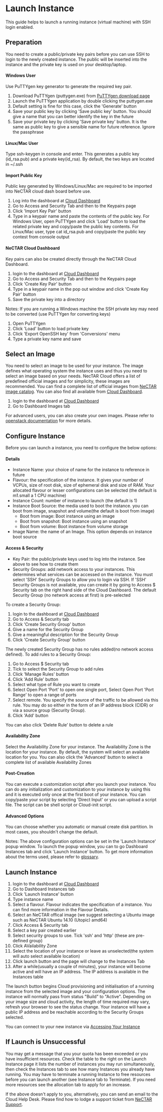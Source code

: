 # Launch Instance
This guide helps to launch a running instance (virtual machine) with SSH login enabled.

## Preparation
You need to create a public/private key pairs before you can use SSH to login to the newly created instance. The public will be inserted into the instance and the private key is used on your desktop/laptop.

#### Windows User
Use PuTTYgen key generator to generate the required key pair.
1. Download PuTTYgen (puttygen.exe) from [PuTTYgen download page][putty]
2. Launch the PuTTYgen application by double clicking the puttygen.exe
3. Default setting is fine for this case, click the 'Generate' button
4. Save your public key by clicking 'Save public key' button. You should give a name that you can better identify the key in the future
5. Save your private key by clicking 'Save private key' button. It is the same as public key to give a sensible name for future reference. Ignore the passphrase

#### Linux/Mac User
Type ssh-keygen in console and enter. This generates a public key (id_rsa.pub) and a private key(id_rsa). By default, the two keys are located in ~/.ssh

#### Import Public Key
Public key generated by Windows/Linux/Mac are required to be imported into NeCTAR cloud dash board before use.
1. Log into the dashboard at [Cloud Dashboard][dashboard]
2. Go to Access and Security Tab and then to the Keypairs page
3. Click 'Import Key Pair' button
4. Type in a keypair name and paste the contents of the public key. For Windows User, open PuTTYgen and click 'Load' button to load the related private key and copy/paste the public key contents. For Linux/Mac user, type cat id_rsa.pub and copy/paste the public key contest from console output

#### NeCTAR Cloud Dashboard
Key pairs can also be created directly through the NeCTAR Cloud Dashboard.
1. login to the dashboard at [Cloud Dashboard][dashboard]
2. Go to Access and Security Tab and then to the Keypairs page
3. Click 'Create Key Pair' button
4. Type in a keypair name in the pop out window and click 'Create Key Pair' button
5. Save the private key into a directory

Notes:
If you are running a Windows machine the SSH private key may need to be converted (use PuTTYgen for converting keys)
1. Open PuTTYgen
2. Click 'Load' button to load private key
3. Click 'Export OpenSSH key' from 'Conversions' menu
4. Type a private key name and save

## Select an Image
You need to select an image to be used for your instance. The image defines what operating system the instance uses and thus you need to select an image based on your needs. NecTAR Cloud offers a list of predefined official images and for simplicity, these images are recommended. You can find a complete list of official images from [NeCTAR image catalog][image]. You can also find all available from [Cloud Dashboard][dashboard].

1. login to the dashboard at [Cloud Dashboard][dashboard]
2. Go to Dashboard Images tab

For advanced users, you can also create your own images. Please refer to [openstack documentation][openstack image] for more details.

## Configure Instance
Before you can launch a instance, you need to configure the below options:

#### Details
* Instance Name: your choice of name for the instance to reference in future
* Flavour: the specification of the instance. It gives your number of VCPUs, size of root disk, size of ephemeral disk and size of RAM. Your allocated flavour or lesser configurations can be selected (the default is m1.small a 1 CPU machine)
* Instance Count: number of instance to launch (the default is 1)
* Instance Boot Source: the media used to boot the instance. you can boot from image, snapshot and volume(the default is boot from image)
  * Boot from image: Boot instance using an image
  * Boot from snapshot: Boot instance using an snapshot
  * Boot from volume: Boot instance from volume storage
* Image Name: the name of an Image. This option depends on instance boot source

#### Access & Security
* Key Pair: the public/private keys used to log into the instance. See above to see how to create them
* Security Groups: add network access to your instances. This determines what services can be accessed on the instance. You must select 'SSH' Security Groups to allow you to login via SSH. If 'SSH' Security Groups is not available, you can create it by going to Access $ Security tab on the right hand side of the Cloud Dashboard. The default Security Group (no network access at first) is pre-selected
 
To create a Security Group:
1. login to the dashboard at [Cloud Dashboard][dashboard]
2. Go to Access & Security tab
3. Click 'Create Security Group' button
4. Give a name for the Security Group
5. Give a meaningful description for the Security Group
6. Click 'Create Security Group' button

The newly created Security Group has no rules added(no network access defined).
To add rules to a Security Group:

1. Go to Access $ Security tab
2. Tick to select the Security Group to add rules
3. Click 'Manage Rules' button
4. Click 'Add Rule' button
5. Select what type of Rule you want to create
6. Select Open Port 'Port' to open one single port, Select Open Port 'Port Range' to open a range of ports
7. Select remote. You specify the source of the traffic to be allowed via this rule. You may do so either in the form of an IP address block (CIDR) or via a source group (Security Group).
8. Click 'Add' button

You can also click 'Delete Rule' button to delete a rule

#### Availability Zone

Select the Availability Zone for your instance. The Availability Zone is the location for your instance. By default, the system will select an available location for you. You can also click the 'Advanced' button to select a complete list of available Availability Zones
 
#### Post-Creation
You can execute a customization script after you launch your instance. You can do any initialization and customization to your instance by using this and it is executed only once at the first boot of your instance. You can copy/paste your script by selecting 'Direct Input' or you can upload a script file. The script can be shell script or Cloud-init script. 
 
#### Advanced Options
You can choose whether you automatic or manual create disk partition. In most cases, you shouldn't change the default.

Notes:
The above configuration options can be set in the 'Launch Instance' popup window. To launch the popup window, you can to go Dashboard Instances tab and click 'Launch Instance' button.
To get more information about the terms used, please refer to [glossary][glossary].

## Launch Instance
1. login to the dashboard at [Cloud Dashboard][dashboard]
2. Go to Dashboard Instances tab
3. Click 'Launch Instance' button
4. Type instance name
5. Select a flavour. Flavour indicates the specification of a instance. You can find more information in the Flavour Details.
6. Select an NeCTAR offical image (we suggest selecting a Ubuntu image such as NeCTAR Ubuntu 14.10 (Utopic) amd64)
7. Click Access & Security tab
8. Select a key pair created earlier
9. Select security groups to use. Tick 'ssh' and 'http' (these are pre-defined group)
10. Click AVailability Zone
11. Select the location of your instance or leave as unselected(the system will auto select available location)
12. Click launch button and the page will change to the Instances Tab
13. After a while(usually a couple of minutes), your instance will become active and will have an IP address. The IP address is available in the Instances table

The launch button begins Cloud provisioning and initialisation of a running instance from the selected image and your configuration options. The instance will normally pass from status "Build" to "Active". Depending on your image size and cloud activity, the length of time required may vary, refresh your browser to see the status change. Your instance will have a public IP address and be reachable according to the Security Groups selected. 

You can connect to your new instance via [Accessing Your Instance][accessing your instance]

## If Launch is Unsuccessful

You may get a message that you your quota has been exceeded or you have insufficient resources. Check the table to the right on the Launch Instance page it lists the number of instances you may run simultaneously, then check the Instances tab to see how many Instances you already have running. You may have to terminate a running Instance to free resources before you can launch another (see Instance tab to Terminate). If you need more resources see the allocation tab to apply for an increase.

If the above doesn't apply to you, alternatively, you can send an email to the Cloud Help Desk. Please find how to lodge a support ticket from [NeCTAR Support][nectar support].

[dashboard]: https://dashboard.rc.nectar.org.au
[putty]: http://www.chiark.greenend.org.uk/~sgtatham/putty/download.html
[image]: https://wiki.rc.nectar.org.au/wiki/Image_Catalog
[openstack image]: http://docs.openstack.org/image-guide/content/ch_creating_images_manually.html
[accessing your instance]: http://bla.bla.bla
[nectar support]: https://support.rc.nectar.org.au/docs/support
[glossary]: http://bla.bla.bla